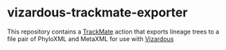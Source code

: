 vizardous-trackmate-exporter
============================

This repository contains a [TrackMate](https://github.com/fiji/TrackMate) action that exports lineage trees to a file pair of PhyloXML and MetaXML for use with [Vizardous](https://github.com/modsim/vizardous)
